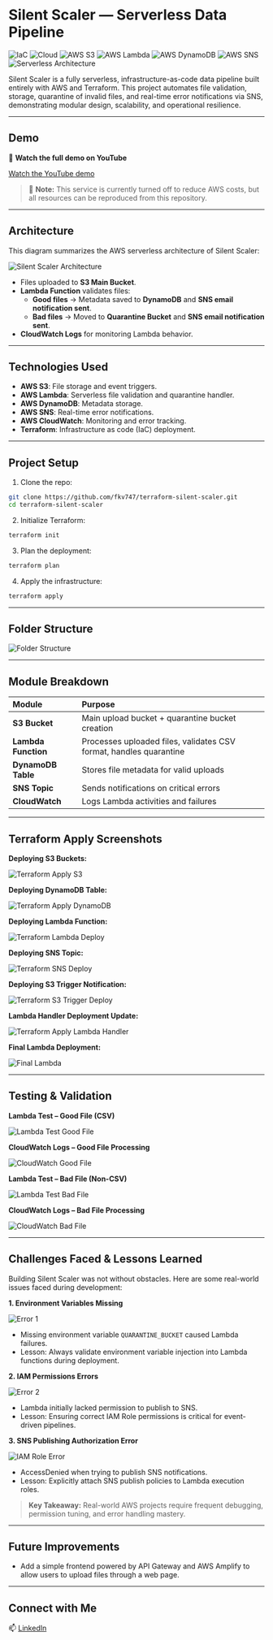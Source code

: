 # Silent Scaler — Serverless Data Pipeline

![IaC](https://img.shields.io/badge/IaC-Terraform-7B42BC?style=for-the-badge&logo=terraform)
![Cloud](https://img.shields.io/badge/Cloud-AWS-232F3E?style=for-the-badge&logo=amazonaws)
![AWS S3](https://img.shields.io/badge/AWS%20S3-Storage-569A31?style=for-the-badge&logo=amazonaws)
![AWS Lambda](https://img.shields.io/badge/AWS%20Lambda-Serverless-F58536?style=for-the-badge&logo=awslambda)
![AWS DynamoDB](https://img.shields.io/badge/AWS%20DynamoDB-NoSQL-4053D6?style=for-the-badge&logo=amazonaws)
![AWS SNS](https://img.shields.io/badge/AWS%20SNS-Notifications-F09135?style=for-the-badge&logo=amazonaws)
![Serverless Architecture](https://img.shields.io/badge/Architecture-Serverless-4B5563?style=for-the-badge)


Silent Scaler is a fully serverless, infrastructure-as-code data pipeline built entirely with AWS and Terraform. This project automates file validation, storage, quarantine of invalid files, and real-time error notifications via SNS, demonstrating modular design, scalability, and operational resilience.

---

## Demo

🎥 **Watch the full demo on YouTube**  


[Watch the YouTube demo](https://your-link-here.com)

> 📃 **Note:** This service is currently turned off to reduce AWS costs, but all resources can be reproduced from this repository.

---

## Architecture

This diagram summarizes the AWS serverless architecture of Silent Scaler:

![Silent Scaler Architecture](screenshots/silent-scaler-main.png)

- Files uploaded to **S3 Main Bucket**.
- **Lambda Function** validates files:
  - **Good files** → Metadata saved to **DynamoDB** and **SNS email notification sent**.
  - **Bad files** → Moved to **Quarantine Bucket** and **SNS email notification sent**.
- **CloudWatch Logs** for monitoring Lambda behavior.

---

## Technologies Used

- **AWS S3**: File storage and event triggers.
- **AWS Lambda**: Serverless file validation and quarantine handler.
- **AWS DynamoDB**: Metadata storage.
- **AWS SNS**: Real-time error notifications.
- **AWS CloudWatch**: Monitoring and error tracking.
- **Terraform**: Infrastructure as code (IaC) deployment.

---

## Project Setup

1. Clone the repo:
```bash
git clone https://github.com/fkv747/terraform-silent-scaler.git
cd terraform-silent-scaler
```

2. Initialize Terraform:
```bash
terraform init
```

3. Plan the deployment:
```bash
terraform plan
```

4. Apply the infrastructure:
```bash
terraform apply
```

---

## Folder Structure

![Folder Structure](screenshots/1-folder-structure.png)

---

## Module Breakdown

| Module | Purpose |
|:---|:---|
| **S3 Bucket** | Main upload bucket + quarantine bucket creation |
| **Lambda Function** | Processes uploaded files, validates CSV format, handles quarantine |
| **DynamoDB Table** | Stores file metadata for valid uploads |
| **SNS Topic** | Sends notifications on critical errors |
| **CloudWatch** | Logs Lambda activities and failures |

---

## Terraform Apply Screenshots

**Deploying S3 Buckets:**

![Terraform Apply S3](screenshots/2-terraform-apply-s3.png)

**Deploying DynamoDB Table:**

![Terraform Apply DynamoDB](screenshots/3-terraform-apply-dynamodb.png)

**Deploying Lambda Function:**

![Terraform Lambda Deploy](screenshots/4-terraform-lambda.png)

**Deploying SNS Topic:**

![Terraform SNS Deploy](screenshots/5-terraform-sns.png)

**Deploying S3 Trigger Notification:**

![Terraform S3 Trigger Deploy](screenshots/6-terraform-s3trigger.png)

**Lambda Handler Deployment Update:**

![Terraform Apply Lambda Handler](screenshots/6.1-terraform-apply-handler.png)

**Final Lambda Deployment:**

![Final Lambda](screenshots/8-terraform-final-lambda.png)

---

## Testing & Validation

**Lambda Test – Good File (CSV)**

![Lambda Test Good File](screenshots/lambda-test-good-file.png)

**CloudWatch Logs – Good File Processing**

![CloudWatch Good File](screenshots/cloudwatch-log-good-file.png)

**Lambda Test – Bad File (Non-CSV)**

![Lambda Test Bad File](screenshots/lambda-test-bad-file.png)

**CloudWatch Logs – Bad File Processing**

![CloudWatch Bad File](screenshots/cloudwatch-log-bad-file.png)


---

## Challenges Faced & Lessons Learned

Building Silent Scaler was not without obstacles. Here are some real-world issues faced during development:

**1. Environment Variables Missing**

![Error 1](screenshots/errors/1-error.png)
- Missing environment variable `QUARANTINE_BUCKET` caused Lambda failures.
- Lesson: Always validate environment variable injection into Lambda functions during deployment.

**2. IAM Permissions Errors**

![Error 2](screenshots/errors/2-error.png)
- Lambda initially lacked permission to publish to SNS.
- Lesson: Ensuring correct IAM Role permissions is critical for event-driven pipelines.

**3. SNS Publishing Authorization Error**

![IAM Role Error](screenshots/errors/3-error-iam-role-sns.png)
- AccessDenied when trying to publish SNS notifications.
- Lesson: Explicitly attach SNS publish policies to Lambda execution roles.

> **Key Takeaway:** Real-world AWS projects require frequent debugging, permission tuning, and error handling mastery.

---

## Future Improvements

- Add a simple frontend powered by API Gateway and AWS Amplify to allow users to upload files through a web page.


---


## Connect with Me

📫 [LinkedIn](https://www.linkedin.com/in/franc-kevin-v-07108b111/)